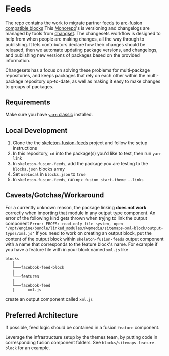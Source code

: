 # Feeds

The repo contains the work to migrate partner feeds to [arc-fusion compatible blocks](https://github.com/WPMedia/fusion)
This [Monorepo](https://monorepo.guide)'s is versioning and changelogs are managed by tools from [changset](https://github.com/atlassian/changesets).
The changesets workflow is designed to help from when people are making changes, all the way through to publishing. It lets contributors declare how their changes should be released, then we automate updating package versions, and changelogs, and publishing new versions of packages based on the provided information.

Changesets has a focus on solving these problems for multi-package repositories, and keeps packages that rely on each other within the multi-package repository up-to-date, as well as making it easy to make changes to groups of packages.

## Requirements

Make sure you have [`yarn` classic](https://classic.yarnpkg.com/en/) installed.

## Local Development

1. Clone the the [skeleton-fusion-feeds](https://github.com/WPMedia/skeleton-fusion-feeds) project and follow the setup instructions
2. In this repository, `cd` into the package(s) you'd like to test, then run `yarn link`
3. In `skeleton-fusion-feeds`, add the package you are testing to the `blocks.json` blocks array
4. Set `useLocal` in `blocks.json` to `true`
5. In `skeleton-fusion-feeds`, run `npx fusion start-theme --links`

## Caveats/Gotchas/Workaround

For a currently unknown reason, the package linking **does not work** correctly when importing that module in any output type component. An error of the following kind gets thrown when tryjng to link the output component
`Error: EROFS: read-only file system, open '/opt/engine/bundle/linked_modules/@wpmedia/sitemaps-xml-block/output-types/xml.js'`
If you need to work on creating an output block, put the content of the output block within `skeleton-fusion-feeds` output component with a name that corresponds to the feature block's name.
For example if you have a feature file with in your block named `xml.js` like

```
blocks
   │
   └───facebook-feed-block
   │
   └───features
   │
   └───facebook-feed
   |      xml.js

```

create an output component called `xml.js`

## Preferred Architecture

If possible, feed logic should be contained in a fusion `feature` component.

Leverage the infrastructure setup by the themes team, by putting code in corresponding fusion component folders. See `blocks/sitemaps-feature-block` for an example.
